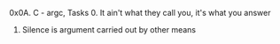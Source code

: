 0x0A. C - argc,
Tasks
0. It ain't what they call you, it's what you answer
1. Silence is argument carried out by other means


